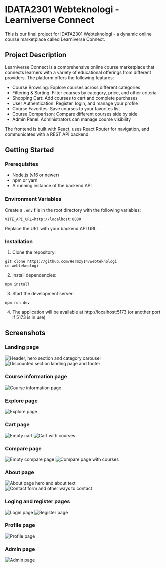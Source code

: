 # IDATA2301 Webteknologi - Learniverse Connect

This is our final project for IDATA2301 Webteknologi - a dynamic online course marketplace called Learniverse Connect.

## Project Description

Learniverse Connect is a comprehensive online course marketplace that connects learners with a variety of educational offerings from different providers. The platform offers the following features:

- Course Browsing: Explore courses across different categories
- Filtering & Sorting: Filter courses by category, price, and other criteria
- Shopping Cart: Add courses to cart and complete purchases
- User Authentication: Register, login, and manage your profile
- Course Favorites: Save courses to your favorites list
- Course Comparison: Compare different courses side by side
- Admin Panel: Administrators can manage course visibility

The frontend is built with React, uses React Router for navigation, and communicates with a REST API backend.

## Getting Started

### Prerequisites

- Node.js (v16 or newer)
- npm or yarn
- A running instance of the backend API

### Environment Variables

Create a `.env` file in the root directory with the following variables:

```
VITE_API_URL=http://localhost:8080
```

Replace the URL with your backend API URL.

### Installation

1. Clone the repository:

```
git clone https://github.com/Hermzy14/webteknologi
cd webteknologi
```

2. Install dependencies:

```
npm install
```

3. Start the development server:

```
npm run dev
```

4. The application will be available at http://localhost:5173 (or another port if 5173 is in use)

## Screenshots

### Landing page

![Header, hero section and category carousel](/screenshots/landing-page-1.png)
![Discounted section landing page and footer](/screenshots/landing-page-2.png)

### Course information page

![Course information page](/screenshots/course-info.png)

### Explore page

![Explore page](/screenshots/explore-page.png)

### Cart page

![Empty cart](/screenshots/empty-cart.png)
![Cart with courses](/screenshots/cart-with-courses.png)

### Compare page

![Empty compare page](/screenshots/empty-compare.png)
![Compare page with courses](/screenshots/compare-page.png)

### About page

![About page hero and about text](/screenshots/about-page-1.png)
![Contact form and other ways to contact](/screenshots/about-page-2.png)

### Loging and register pages

![Login page](/screenshots/login.png)
![Register page](/screenshots/register.png)

### Profile page

![Profile page](/screenshots/profile.png)

### Admin page

![Admin page](/screenshots/admin.png)
